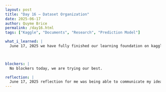 ```yaml
---
layout: post
title: "Day 16 – Dataset Organization"
date: 2025-06-17
author: Quyme Brice
permalink: /day16.html
tags: ["Kaggle", "Documents", "Research", "Prediction Model"]

what_i_learned: |
  June 17, 2025 we have fully finished our learning foundation on kaggle and started applying our knowledge. Today we started organizing our dataset to get it ready for our model. We analyze our dataset to find features that we needed and didn't need. This took some time and we even found more data to use. We have became more organized as a team by learning how we can contribute to the overall cause. Today was a learning experience to see what and where we can evole on.

  

blockers: |
  No blockers today, we are trying our best.

reflection: |
  June 17, 2025 reflection for me was being able to communicate my ideas to my team. Being able to explain in a certain way what I'm thinking so my team can understand is helpful in the long run. It makes progress easier if everyone understand each other and not feel the need to make assumptions. I could reflect on a lot of aspects today that always go beyond research. This program brings different out different traits of a person that you will have to face. I'm seeing my quailty now.
---
```

